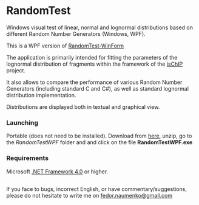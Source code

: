 # RandomTest 
Windows visual test of linear, normal and lognormal distributions based on different Random Number Generators (Windows, WPF).

This is a WPF version of [RandomTest-WinForm](https://github.com/fnaumenko/RandomTest-Win)

The application is primarily intended for fitting the parameters of the lognormal distribution of fragments 
within the framework of the [isChIP](https://github.com/fnaumenko/isChIP) project.

It also allows to compare the performance of various Random Number Generators (including standard C and C#), 
as well as standard lognormal distribution implementation.

Distributions are displayed both in textual and graphical view.

### Launching
Portable (does not need to be installed). 
Download from [here](https://github.com/fnaumenko/RandomTest-WPF/releases/download/1.0.0/RandomTestWPF-Windows-x64.zip), 
unzip, go to the *RandomTestWPF* folder and and click on the file **RandomTestWPF.exe**

### Requirements
Microsoft [.NET Framework 4.0](https://www.microsoft.com/en-us/download/details.aspx?id=17718) or higher.

##
If you face to bugs, incorrect English, or have commentary/suggestions, please do not hesitate to write me on fedor.naumenko@gmail.com
